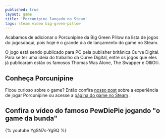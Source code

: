 ```yaml
---
published: true
layout: game
title: 'Porcunipine lançado no Steam'
tags: steam video big-green-pillow
---
```

Acabamos de adicionar o Porcunipine da Big Green Pillow na lista de jogos do jogosdaqui, pois hoje é o grande dia de lançamento do game no Steam.

O jogo está sendo publicado para PC pela publisher britânica Curve Digital. Para se ter uma ideia do trabalho da Curve Digital, entre os jogos que eles já publicaram estão os famosos Thomas Was Alone, The Swapper e OlliOlli.
## 

## Conheça Porcunipine
Ficou curioso sobre o game? Então confira <a href="{{ site.baseurl }}/2015/05/21/porcunipine/">nosso post</a>
 sobre a experiência de jogar Porcunipine ou acesse a <a href="http://store.steampowered.com/app/352620/" target="_blank">página do game no Steam</a>
.
## Confira o vídeo do famoso PewDiePie jogando "o game da bunda"
{% youtube YgSN7s-Yg9Q %}
